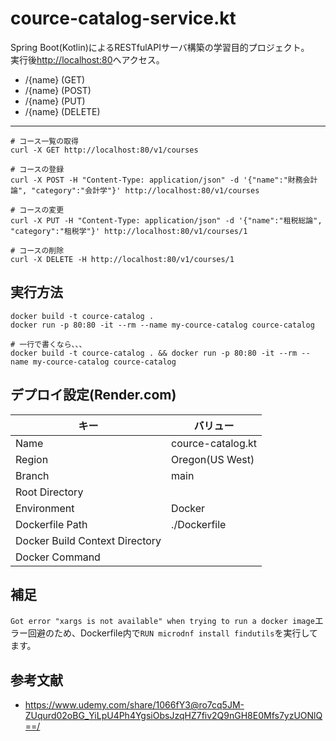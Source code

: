 # cource-catalog-service.kt

Spring Boot(Kotlin)によるRESTfulAPIサーバ構築の学習目的プロジェクト。  
実行後<http://localhost:80>へアクセス。  

- /{name} (GET)
- /{name} (POST)
- /{name} (PUT)
- /{name} (DELETE)

---

```shell
# コース一覧の取得
curl -X GET http://localhost:80/v1/courses

# コースの登録
curl -X POST -H "Content-Type: application/json" -d '{"name":"財務会計論", "category":"会計学"}' http://localhost:80/v1/courses

# コースの変更
curl -X PUT -H "Content-Type: application/json" -d '{"name":"租税総論", "category":"租税学"}' http://localhost:80/v1/courses/1

# コースの削除
curl -X DELETE -H http://localhost:80/v1/courses/1
```

## 実行方法

```shell
docker build -t cource-catalog .
docker run -p 80:80 -it --rm --name my-cource-catalog cource-catalog

# 一行で書くなら、、、
docker build -t cource-catalog . && docker run -p 80:80 -it --rm --name my-cource-catalog cource-catalog
```

## デプロイ設定(Render.com)

| キー | バリュー |
| ---- | ---- |
| Name | cource-catalog.kt |
| Region | Oregon(US West) |
| Branch | main |
| Root Directory |  |
| Environment | Docker |
| Dockerfile Path | ./Dockerfile |
| Docker Build Context Directory |  |
| Docker Command |  |

## 補足

`Got error "xargs is not available" when trying to run a docker image`エラー回避のため、Dockerfile内で`RUN microdnf install findutils`を実行してます。  

## 参考文献

- <https://www.udemy.com/share/1066fY3@ro7cq5JM-ZUqurd02oBG_YiLpU4Ph4YgsiObsJzqHZ7fiv2Q9nGH8E0Mfs7yzUONlQ==/>
